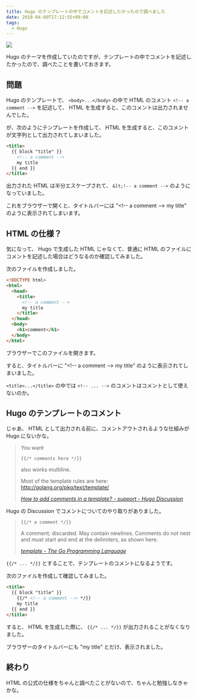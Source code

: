 ```yaml
---
title: Hugo のテンプレートの中でコメントを記述したかったので調べました
date: 2018-04-09T17:12:55+09:00
tags:
  - Hugo
---
```


![](//upload.wikimedia.org/wikipedia/commons/thumb/2/23/Golang.png/600px-Golang.png)

<!--more-->

Hugo のテーマを作成していたのですが、テンプレートの中でコメントを記述したかったので、調べたことを書いておきます。

## 問題

Hugo のテンプレートで、 `<body>...</body>` の中で HTML のコメント `<!-- a comment -->` を記述して、 HTML を生成すると、このコメントは出力されませんでした。

が、次のようにテンプレートを作成して、 HTML を生成すると、このコメントが文字列として出力されてしまいました。

```html
<title>
  {{ block "title" }}
    <!-- a comment -->
    my title
  {{ end }}
</title>
```

出力された HTML は半分エスケープされて、 `&lt;!-- a comment -->` のようになっていました。

これをブラウザーで開くと、タイトルバーには "\<!-- a comment --\> my title" のように表示されてしまいます。

## HTML の仕様？

気になって、 Hugo で生成した HTML じゃなくて、普通に HTML のファイルにコメントを記述した場合はどうなるのか確認してみました。

次のファイルを作成しました。

```html
<!DOCTYPE html>
<html>
  <head>
    <title>
      <!-- a comment -->
      my title
    </title>
  </head>
  <body>
    <h1>comment</h1>
  </body>
</html>
```

ブラウザーでこのファイルを開きます。

すると、タイトルバーに "\<!-- a comment --\> my title" のように表示されてしまいました。

`<title>...</title>` の中では `<!-- ... -->` のコメントはコメントとして使えないのか。

## Hugo のテンプレートのコメント

じゃあ、 HTML として出力される前に、コメントアウトされるような仕組みが Hugo にないかな。

> You want
>
>     {{/* comments here */}}
>
> also works multiline.
>
> Most of the template rules are here: http://golang.org/pkg/text/template/
>
> <cite>[How to add comments in a template? - support - Hugo Discussion](https://discourse.gohugo.io/t/how-to-add-comments-in-a-template/75)</cite>

Hugo の Discussion でコメントについてのやり取りがありました。

>     {{/* a comment */}}
>
> A comment; discarded. May contain newlines.
> Comments do not nest and must start and end at the
> delimiters, as shown here.
>
> <cite>[template - The Go Programming Language](https://golang.org/pkg/text/template/#hdr-Actions)</cite>

`{{/* ... */}}` とすることで、テンプレートのコメントになるようです。

次のファイルを作成して確認してみました。

```html
<title>
  {{ block "title" }}
    {{/* <!-- a comment --> */}}
    my title
  {{ end }}
</title>
```

すると、 HTML を生成した際に、 `{{/* ... */}}` が出力されることがなくなりました。

ブラウザーのタイトルバーにも "my title" とだけ、表示されました。

## 終わり

HTML の公式の仕様をちゃんと調べたことがないので、ちゃんと勉強しなきゃかな。
